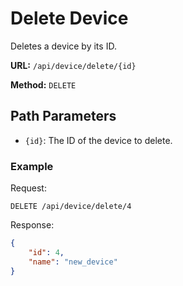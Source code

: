 
# Delete Device

Deletes a device by its ID.

**URL:** `/api/device/delete/{id}`

**Method:** `DELETE`

## Path Parameters

- `{id}`: The ID of the device to delete.

### Example

Request:

```
DELETE /api/device/delete/4
```

Response:

```json
{
    "id": 4,
    "name": "new_device"
}
```